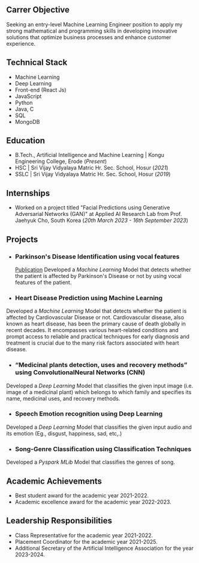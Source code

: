 ## Carrer Objective
Seeking an entry-level Machine Learning Engineer position to apply my strong mathematical and programming skills in developing innovative solutions that optimize business processes and enhance customer experience.

## Technical Stack
- Machine Learning
- Deep Learning
- Front-end (React Js)
- JavaScript
- Python
- Java, C
- SQL
- MongoDB

## Education
- B.Tech., Artificial Intelligence and Machine Learning | Kongu Engineering College, Erode (_Present_)
- HSC | Sri Vijay Vidyalaya Matric Hr. Sec. School, Hosur (_2021_)
- SSLC | Sri Vijay Vidyalaya Matric Hr. Sec. School, Hosur (_2019_)

## Internships
- Worked on a project titled "Facial Predictions using Generative Adversarial Networks (GAN)" at Applied AI Research Lab from Prof. Jaehyuk Cho, South Korea (_20th March 2023 - 16th September 2023_)

## Projects
- ### Parkinson's Disease Identification using vocal features 
  [Publication](https://ieeexplore.ieee.org/document/10085210)
  Developed a *Machine Learning* Model that detects whether the patient is affected by Parkinson's Disease or not by using vocal features of 
  the patient.

- ### Heart Disease Prediction using Machine Learning
Developed a *Machine Learning* Model that detects whether the patient is affected by Cardiovascular Disease or not. Cardiovascular disease, also known as heart disease, has been the primary cause of death globally in recent decades. It encompasses various heart-related conditions and prompt access to reliable and practical techniques for early diagnosis and treatment is crucial due to the many risk factors associated with heart disease.

- ### “Medicinal plants detection, uses and recovery methods” using ConvolutionalNeural Networks (CNN)
Developed a *Deep Learning* Model that classifies the given input image (i.e. image of a medicinal plant) which belongs to which family and specifies its name, medicinal uses, and recovery methods.

- ### Speech Emotion recognition using Deep Learning
Developed a *Deep Learning* Model that classifies the given input audio and its emotion (Eg., disgust, happiness, sad, etc,.)

- ### Song-Genre Classification using Classification Techniques
Developed a *Pyspark MLib* Model that classifies the genres of song.

## Academic Achievements
- Best student award for the academic year 2021-2022.
- Academic excellence award for the academic year 2022-2023.

## Leadership Responsibilities
- Class Representative for the academic year 2021-2022.
- Placement Coordinator for the academic year 2021-2025.
- Additional Secretary of the Artificial Intelligence Association for the year 2023-2024.

  




  
